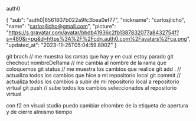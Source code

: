 auth0 

{
  "sub": "auth0|6561807b022a9fc3bea0ef77",
  "nickname": "carlosjlicho",
  "name": "carlosjlicho@gmail.com",
  "picture": "https://s.gravatar.com/avatar/bbdb41936c2fb1387832077a8432754f?s=480&r=pg&d=https%3A%2F%2Fcdn.auth0.com%2Favatars%2Fca.png",
  "updated_at": "2023-11-25T05:04:59.890Z"
}






git brach  // me muestra las ramas que hay y en cual estoy parado
git chechout nombreDeRama  // me cambia al nombre de la rama que coloquemos
git status // me muestra los cambios que realice
git add .  // actualiza todos los cambios que hice a mi repositorio local
git commit // actualiza todos los cambios a subir de mi repositorio local a repositorio virtual
git push   // sube todos los cambios seleccionados al repositorio virtual


con f2 en visual studio puedo cambiar elnombre de la etiqueta de apertura y de cierre almismo tiempo